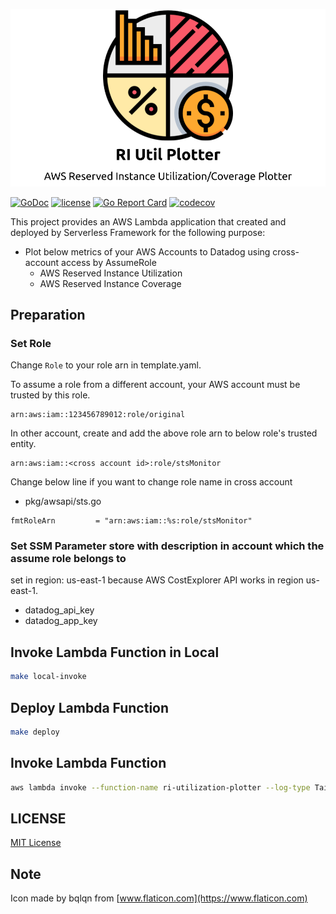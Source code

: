 ![logo](logo.png)

[![GoDoc](https://godoc.org/github.com/kenzo0107/ri-utilization-plotter?status.svg)](https://godoc.org/github.com/kenzo0107/ri-utilization-plotter)
[![license](http://img.shields.io/badge/license-MIT-red.svg?style=flat)](https://raw.githubusercontent.com/kenzo0107/ri-utilization-plotter/master/LICENSE)
[![Go Report Card](https://goreportcard.com/badge/github.com/kenzo0107/ri-utilization-plotter)](https://goreportcard.com/report/github.com/kenzo0107/ri-utilization-plotter)
[![codecov](https://codecov.io/gh/kenzo0107/ri-utilization-plotter/branch/master/graph/badge.svg)](https://codecov.io/gh/kenzo0107/ri-utilization-plotter)

This project provides an AWS Lambda application that created and deployed by Serverless Framework for the following purpose:

* Plot below metrics of your AWS Accounts to Datadog using cross-account access by AssumeRole
  - AWS Reserved Instance Utilization
  - AWS Reserved Instance Coverage

## Preparation

### Set Role

Change `Role` to your role arn in template.yaml.

To assume a role from a different account, your AWS account must be trusted by this role.

```
arn:aws:iam::123456789012:role/original
```

In other account, create and add the above role arn to below role's trusted entity.

```
arn:aws:iam::<cross account id>:role/stsMonitor
```

Change below line if you want to change role name in cross account

* pkg/awsapi/sts.go
```golang
fmtRoleArn         = "arn:aws:iam::%s:role/stsMonitor"
```

### Set SSM Parameter store with description in account which the assume role belongs to

set in region: us-east-1 because AWS CostExplorer API works in region us-east-1.

* datadog_api_key
* datadog_app_key

## Invoke Lambda Function in Local

```sh
make local-invoke
```

## Deploy Lambda Function 

```sh
make deploy
```

## Invoke Lambda Function

```sh
aws lambda invoke --function-name ri-utilization-plotter --log-type Tail out.log
```

## LICENSE

[MIT License](https://github.com/kenzo0107/ri-utilization-plotter/blob/master/LICENSE)

## Note

Icon made by bqlqn from [www.flaticon.com](https://www.flaticon.com)